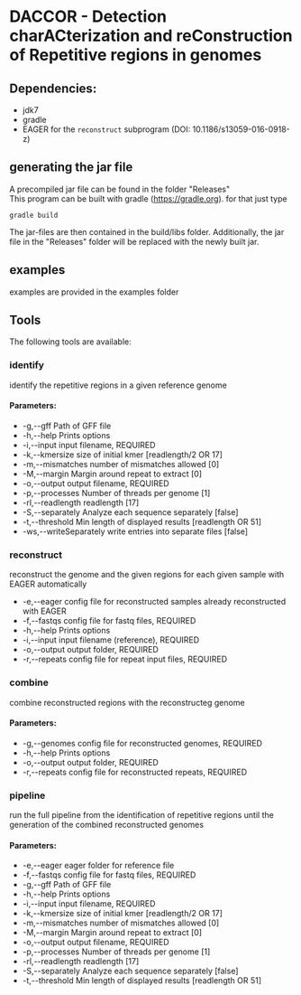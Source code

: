 # DACCOR - Detection charACterization and reConstruction of Repetitive regions in genomes

## Dependencies:

- jdk7
- gradle
- EAGER for the <code>reconstruct</code> subprogram (DOI: 10.1186/s13059-016-0918-z)

## generating the jar file
A precompiled jar file can be found in the folder "Releases"  
This program can be built with gradle (https://gradle.org). for that just type

`gradle build`

The jar-files are then contained in the build/libs folder. Additionally, the jar file in the "Releases" folder will be replaced with the newly built jar.

## examples
examples are provided in the examples folder

## Tools
The following tools are available:

### identify
identify the repetitive regions in a given reference genome
#### Parameters:
- -g,--gff <arg>           Path of GFF file
- -h,--help                Prints options
- -i,--input <arg>         input filename, REQUIRED
- -k,--kmersize <arg>      size of initial kmer [readlength/2 OR 17]
- -m,--mismatches <arg>    number of mismatches allowed [0]
- -M,--margin <arg>        Margin around repeat to extract [0]
- -o,--output <arg>        output filename, REQUIRED
- -p,--processes <arg>     Number of threads per genome [1]
- -rl,--readlength <arg>   readlength [17]
- -S,--separately          Analyze each sequence separately [false]
- -t,--threshold <arg>     Min length of displayed results [readlength OR 51]
- -ws,--writeSeparately    write entries into separate files [false]

### reconstruct
reconstruct the genome and the given regions for each given sample with EAGER automatically
- -e,--eager <arg>     config file for reconstructed samples already reconstructed with EAGER
- -f,--fastqs <arg>    config file for fastq files, REQUIRED
- -h,--help            Prints options
- -i,--input <arg>     input filename (reference), REQUIRED
- -o,--output <arg>    output folder, REQUIRED
- -r,--repeats <arg>   config file for repeat input files, REQUIRED

### combine
combine reconstructed regions with the reconstructeg genome
#### Parameters:
- -g,--genomes <arg>   config file for reconstructed genomes, REQUIRED
- -h,--help            Prints options
- -o,--output <arg>    output folder, REQUIRED
- -r,--repeats <arg>   config file for reconstructed repeats, REQUIRED

### pipeline
run the full pipeline from the identification of repetitive regions until the generation of the combined reconstructed genomes
#### Parameters:
- -e,--eager <arg>         eager folder for reference file
- -f,--fastqs <arg>        config file for fastq files, REQUIRED
- -g,--gff <arg>           Path of GFF file
- -h,--help                Prints options
- -i,--input <arg>         input filename, REQUIRED
- -k,--kmersize <arg>      size of initial kmer [readlength/2 OR 17]
- -m,--mismatches <arg>    number of mismatches allowed [0]
- -M,--margin <arg>        Margin around repeat to extract [0]
- -o,--output <arg>        output filename, REQUIRED
- -p,--processes <arg>     Number of threads per genome [1]
- -rl,--readlength <arg>   readlength [17]
- -S,--separately          Analyze each sequence separately [false]
- -t,--threshold <arg>     Min length of displayed results [readlength OR 51]

